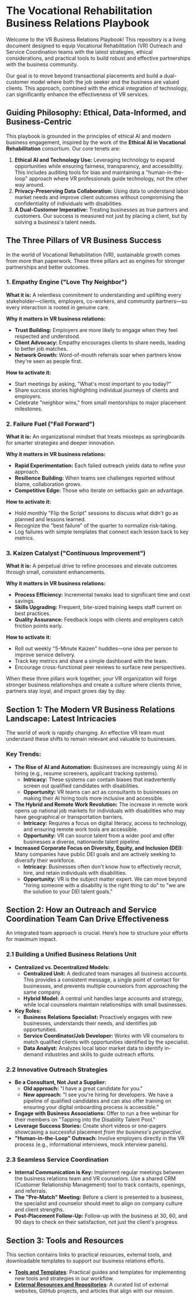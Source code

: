 # The Vocational Rehabilitation Business Relations Playbook

Welcome to the VR Business Relations Playbook! This repository is a living document designed to equip Vocational Rehabilitation (VR) Outreach and Service Coordination teams with the latest strategies, ethical considerations, and practical tools to build robust and effective partnerships with the business community.

Our goal is to move beyond transactional placements and build a dual-customer model where both the job seeker and the business are valued clients. This approach, combined with the ethical integration of technology, can significantly enhance the effectiveness of VR services.

## Guiding Philosophy: Ethical, Data-Informed, and Business-Centric

This playbook is grounded in the principles of ethical AI and modern business engagement, inspired by the work of the **Ethical AI in Vocational Rehabilitation** consortium. Our core tenets are:

1.  **Ethical AI and Technology Use:** Leveraging technology to expand opportunities while ensuring fairness, transparency, and accessibility. This includes auditing tools for bias and maintaining a "human-in-the-loop" approach where VR professionals guide technology, not the other way around.
2.  **Privacy-Preserving Data Collaboration:** Using data to understand labor market needs and improve client outcomes without compromising the confidentiality of individuals with disabilities.
3.  **A Dual-Customer Imperative:** Treating businesses as true partners and customers. Our success is measured not just by placing a client, but by solving a business's talent needs.

## The Three Pillars of VR Business Success

In the world of Vocational Rehabilitation (VR), sustainable growth comes from more than paperwork. These three pillars act as engines for stronger partnerships and better outcomes.

### 1. Empathy Engine ("Love Thy Neighbor")

**What it is:**
A relentless commitment to understanding and uplifting every stakeholder—clients, employers, co-workers, and community partners—so every interaction is rooted in genuine care.

**Why it matters in VR business relations:**
* **Trust Building:** Employers are more likely to engage when they feel respected and understood.
* **Client Advocacy:** Empathy encourages clients to share needs, leading to better job matches.
* **Network Growth:** Word-of-mouth referrals soar when partners know they're seen as people first.

**How to activate it:**
* Start meetings by asking, "What's most important to you today?"
* Share success stories highlighting individual journeys of clients and employers.
* Celebrate "neighbor wins," from small mentorships to major placement milestones.

### 2. Failure Fuel ("Fail Forward")

**What it is:**
An organizational mindset that treats missteps as springboards for smarter strategies and deeper innovation.

**Why it matters in VR business relations:**
* **Rapid Experimentation:** Each failed outreach yields data to refine your approach.
* **Resilience Building:** When teams see challenges reported without blame, collaboration grows.
* **Competitive Edge:** Those who iterate on setbacks gain an advantage.

**How to activate it:**
* Hold monthly "Flip the Script" sessions to discuss what didn't go as planned and lessons learned.
* Recognize the "best failure" of the quarter to normalize risk-taking.
* Log failures with simple templates that connect each lesson back to key metrics.

### 3. Kaizen Catalyst ("Continuous Improvement")

**What it is:**
A perpetual drive to refine processes and elevate outcomes through small, consistent enhancements.

**Why it matters in VR business relations:**
* **Process Efficiency:** Incremental tweaks lead to significant time and cost savings.
* **Skills Upgrading:** Frequent, bite-sized training keeps staff current on best practices.
* **Quality Assurance:** Feedback loops with clients and employers catch friction points early.

**How to activate it:**
* Roll out weekly "5-Minute Kaizen" huddles—one idea per person to improve service delivery.
* Track key metrics and share a simple dashboard with the team.
* Encourage cross-functional peer reviews to surface new perspectives.

When these three pillars work together, your VR organization will forge stronger business relationships and create a culture where clients thrive, partners stay loyal, and impact grows day by day.

## Section 1: The Modern VR Business Relations Landscape: Latest Intricacies

The world of work is rapidly changing. An effective VR team must understand these shifts to remain relevant and valuable to businesses.

### Key Trends:

* **The Rise of AI and Automation:** Businesses are increasingly using AI in hiring (e.g., resume screeners, applicant tracking systems).
    * **Intricacy:** These systems can contain biases that inadvertently screen out qualified candidates with disabilities.
    * **Opportunity:** VR teams can act as consultants to businesses on making their AI hiring tools more inclusive and accessible.
* **The Hybrid and Remote Work Revolution:** The increase in remote work opens up national job markets for individuals with disabilities who may have geographical or transportation barriers.
    * **Intricacy:** Requires a focus on digital literacy, access to technology, and ensuring remote work tools are accessible.
    * **Opportunity:** VR can source talent from a wider pool and offer businesses a diverse, nationwide talent pipeline.
* **Increased Corporate Focus on Diversity, Equity, and Inclusion (DEI):** Many companies have public DEI goals and are actively seeking to diversify their workforce.
    * **Intricacy:** Businesses often don't know *how* to effectively recruit, hire, and retain individuals with disabilities.
    * **Opportunity:** VR is the subject matter expert. We can move beyond "hiring someone with a disability is the right thing to do" to "we are the solution to your DEI talent goals."

## Section 2: How an Outreach and Service Coordination Team Can Drive Effectiveness

An integrated team approach is crucial. Here’s how to structure your efforts for maximum impact.

### 2.1 Building a Unified Business Relations Unit

* **Centralized vs. Decentralized Models:**
    * **Centralized Unit:** A dedicated team manages all business accounts. This provides a consistent message, a single point of contact for businesses, and prevents multiple counselors from approaching the same company.
    * **Hybrid Model:** A central unit handles large accounts and strategy, while local counselors maintain relationships with small businesses.
* **Key Roles:**
    * **Business Relations Specialist:** Proactively engages with new businesses, understands their needs, and identifies job opportunities.
    * **Service Coordinator/Job Developer:** Works with VR counselors to match qualified clients with opportunities identified by the specialist.
    * **Data Analyst:** Analyzes local labor market data to identify in-demand industries and skills to guide outreach efforts.

### 2.2 Innovative Outreach Strategies

* **Be a Consultant, Not Just a Supplier:**
    * **Old approach:** "I have a great candidate for you."
    * **New approach:** "I see you're hiring for developers. We have a pipeline of qualified candidates and can also offer training on ensuring your digital onboarding process is accessible."
* **Engage with Business Associations:** Offer to run a free webinar for their members on "Tapping into the Disability Talent Pool."
* **Leverage Success Stories:** Create short videos or one-pagers showcasing a successful placement *from the business's perspective*.
* **"Human-in-the-Loop" Outreach:** Involve employers directly in the VR process (e.g., informational interviews, mock interview panels).

### 2.3 Seamless Service Coordination

* **Internal Communication is Key:** Implement regular meetings between the business relations team and VR counselors. Use a shared CRM (Customer Relationship Management) tool to track contacts, openings, and referrals.
* **The "Pre-Match" Meeting:** Before a client is presented to a business, the specialist and counselor should meet to align on company culture and client strengths.
* **Post-Placement Follow-Up:** Follow-up with the business at 30, 60, and 90 days to check on their satisfaction, not just the client's progress.

## Section 3: Tools and Resources

This section contains links to practical resources, external tools, and downloadable templates to support our business relations efforts.

* **[Tools and Templates](./Tools/Using-External-Tools.md)**: Practical guides and templates for implementing new tools and strategies in our workflow.
* **[External Resources and Repositories](./Resources/External-Resources.md)**: A curated list of external websites, GitHub projects, and articles that align with our mission.
